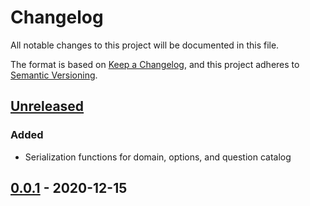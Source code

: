 # Changelog

All notable changes to this project will be documented in this file.

The format is based on [Keep a Changelog](https://keepachangelog.com/en/1.0.0/),
and this project adheres to [Semantic Versioning](https://semver.org/spec/v2.0.0.html).

## [Unreleased]

### Added

- Serialization functions for domain, options, and question catalog

## [0.0.1] - 2020-12-15

[Unreleased]: https://github.com/tamaracha/rdmo-io/compare/v0.0.1...HEAD
[0.0.1]: https://github.com/tamaracha/rdmo-io/releases/tag/v0.0.1

<!-- markdownlint-configure-file { "MD024": { "siblings_only": true }} -->
